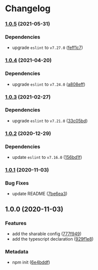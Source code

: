 # Changelog

### [1.0.5](https://github.com/b2broker/eslint-config/compare/v1.0.4...v1.0.5) (2021-05-31)

### Dependencies

- upgrade `eslint` to `v7.27.0` ([feff1c7](https://github.com/b2broker/eslint-config/commit/feff1c710a25524e5441d3f7e613a7a33f69e59b))

### [1.0.4](https://github.com/b2broker/eslint-config/compare/v1.0.3...v1.0.4) (2021-04-20)

### Dependencies

- upgrade `eslint` to `v7.24.0` ([a808eff](https://github.com/b2broker/eslint-config/commit/a808effce4b128e00cb5e61a20cb9d80b59c8ab2))

### [1.0.3](https://github.com/b2broker/eslint-config/compare/v1.0.2...v1.0.3) (2021-02-27)

### Dependencies

- upgrade `eslint` to `v7.21.0` ([33c05bd](https://github.com/b2broker/eslint-config/commit/33c05bd41affcb7b11793e825dc86e7a9c2185a0))

### [1.0.2](https://github.com/b2broker/eslint-config/compare/v1.0.1...v1.0.2) (2020-12-29)

### Dependencies

- update `eslint` to `v7.16.0` ([156bd1f](https://github.com/b2broker/eslint-config/commit/156bd1fead029d9e234782903cad82a230fff6f6))

### [1.0.1](https://github.com/b2broker/eslint-config/compare/v1.0.0...v1.0.1) (2020-11-03)

### Bug Fixes

- update README ([7be6ea3](https://github.com/b2broker/eslint-config/commit/7be6ea3e93c473e8b867aff96b2b8c6132f65960))

## 1.0.0 (2020-11-03)

### Features

- add the sharable config ([777f949](https://github.com/b2broker/eslint-config/commit/777f949216e611604ec1e087c7a32b0e0c172fca))
- add the typescript declaration ([929f1e8](https://github.com/b2broker/eslint-config/commit/929f1e893257c79b6567da10de1de13a23a09c99))

### Metadata

- npm init ([6e4bddf](https://github.com/b2broker/eslint-config/commit/6e4bddf940460e9c09c0533765c17d7db41980ea))
